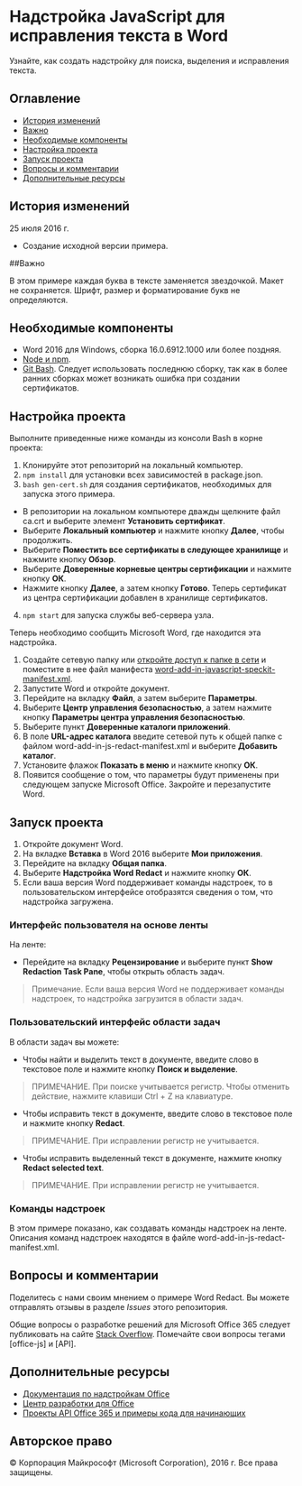 ﻿# Надстройка JavaScript для исправления текста в Word

Узнайте, как создать надстройку для поиска, выделения и исправления текста.    

## Оглавление 
* [История изменений](#история-изменений)
* [Важно](#важно)
* [Необходимые компоненты](#необходимые-компоненты)
* [Настройка проекта](#настройка-проекта)
* [Запуск проекта](#запуск-проекта)
* [Вопросы и комментарии](#вопросы-и-комментарии)
* [Дополнительные ресурсы](#дополнительные-ресурсы)

## История изменений

25 июля 2016 г.
* Создание исходной версии примера.

##Важно

В этом примере каждая буква в тексте заменяется звездочкой.  Макет не сохраняется.  Шрифт, размер и форматирование букв не определяются.

## Необходимые компоненты

* Word 2016 для Windows, сборка 16.0.6912.1000 или более поздняя.
* [Node и npm](https://nodejs.org/en/).
* [Git Bash](https://git-scm.com/downloads). Следует использовать последнюю сборку, так как в более ранних сборках может возникать ошибка при создании сертификатов.

## Настройка проекта

Выполните приведенные ниже команды из консоли Bash в корне проекта:

1. Клонируйте этот репозиторий на локальный компьютер.
2. ```npm install``` для установки всех зависимостей в package.json.
3. ```bash gen-cert.sh``` для создания сертификатов, необходимых для запуска этого примера. 
* В репозитории на локальном компьютере дважды щелкните файл ca.crt и выберите элемент **Установить сертификат**. 
* Выберите **Локальный компьютер** и нажмите кнопку **Далее**, чтобы продолжить. 
* Выберите **Поместить все сертификаты в следующее хранилище** и нажмите кнопку **Обзор**.  
* Выберите **Доверенные корневые центры сертификации** и нажмите кнопку **ОК**. 
* Нажмите кнопку **Далее**, а затем кнопку **Готово**. Теперь сертификат из центра сертификации добавлен в хранилище сертификатов.
4. ```npm start``` для запуска службы веб-сервера узла.

Теперь необходимо сообщить Microsoft Word, где находится эта надстройка.

1. Создайте сетевую папку или [откройте доступ к папке в сети](https://technet.microsoft.com/ru-ru/library/cc770880.aspx) и поместите в нее файл манифеста [word-add-in-javascript-speckit-manifest.xml](word-add-in-javascript-speckit-manifest.xml).
3. Запустите Word и откройте документ.
4. Перейдите на вкладку **Файл**, а затем выберите **Параметры**.
5. Выберите **Центр управления безопасностью**, а затем нажмите кнопку **Параметры центра управления безопасностью**.
6. Выберите пункт **Доверенные каталоги приложений**.
7. В поле **URL-адрес каталога** введите сетевой путь к общей папке с файлом word-add-in-js-redact-manifest.xml и выберите **Добавить каталог**.
8. Установите флажок **Показать в меню** и нажмите кнопку **ОК**.
9. Появится сообщение о том, что параметры будут применены при следующем запуске Microsoft Office. Закройте и перезапустите Word.

## Запуск проекта

1. Откройте документ Word.
2. На вкладке **Вставка** в Word 2016 выберите **Мои приложения**.
3. Перейдите на вкладку **Общая папка**.
4. Выберите **Надстройка Word Redact** и нажмите кнопку **ОК**.
5. Если ваша версия Word поддерживает команды надстроек, то в пользовательском интерфейсе отобразятся сведения о том, что надстройка загружена.

### Интерфейс пользователя на основе ленты

На ленте:
* Перейдите на вкладку **Рецензирование** и выберите пункт **Show Redaction Task Pane**, чтобы открыть область задач.

 > Примечание. Если ваша версия Word не поддерживает команды надстроек, то надстройка загрузится в области задач.

### Пользовательский интерфейс области задач

В области задач вы можете:
* Чтобы найти и выделить текст в документе, введите слово в текстовое поле и нажмите кнопку **Поиск и выделение**.
  
> ПРИМЕЧАНИЕ.  При поиске учитывается регистр.  Чтобы отменить действие, нажмите клавиши Ctrl + Z на клавиатуре.

* Чтобы исправить текст в документе, введите слово в текстовое поле и нажмите кнопку **Redact**.
  
> ПРИМЕЧАНИЕ.  При исправлении регистр не учитывается.   

* Чтобы исправить выделенный текст в документе, нажмите кнопку **Redact selected text**.
  
> ПРИМЕЧАНИЕ.  При исправлении регистр не учитывается.       
  
### Команды надстроек

В этом примере показано, как создавать команды надстроек на ленте. Описания команд надстроек находятся в файле word-add-in-js-redact-manifest.xml. 

## Вопросы и комментарии

Поделитесь с нами своим мнением о примере Word Redact. Вы можете отправлять отзывы в разделе *Issues* этого репозитория.

Общие вопросы о разработке решений для Microsoft Office 365 следует публиковать на сайте [Stack Overflow](http://stackoverflow.com/questions/tagged/office-js+API). Помечайте свои вопросы тегами [office-js] и [API].

## Дополнительные ресурсы

* [Документация по надстройкам Office](https://msdn.microsoft.com/ru-ru/library/office/jj220060.aspx)
* [Центр разработки для Office](http://dev.office.com/)
* [Проекты API Office 365 и примеры кода для начинающих](http://msdn.microsoft.com/en-us/office/office365/howto/starter-projects-and-code-samples)

## Авторское право
© Корпорация Майкрософт (Microsoft Corporation), 2016 г. Все права защищены.


